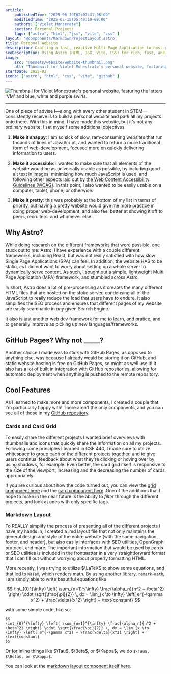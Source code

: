 ```yaml
---
article: 
    publishedTime: "2025-06-19T02:07:41-08:00"
    modifiedTime: "2025-07-15T05:49:10-08:00"
    authors: ["Violet Monserate"]
    section: Personal Projects
    tags: ["astro", "html", "jsx", "vite", "css" ]
layout: '@components/MarkdownProjectLayout.astro'
title: Personal Website
description: Crafting a fast, reactive Multi-Page Application to host personal information and publish projects
seoDescription: Using Astro (HTML, JSX, Vite, CSS) for rich, fast, and efficient Multi-Page Application (MPA), crafting Astro components from scratch to streamline publishing.
image:
    src: "@assets/website/website-thumbnail.png"
    alt: "Thumbnail for Violet Monestrate's personal website, featuring the letters 'VM' and blue, white and purple swirls."
startDate: 2025-03
icons: ["astro", "html", "css", "vite", "github" ]
---
```

![Thumbnail for Violet Monestrate's personal website, featuring the letters 'VM' and blue, white and purple swirls.](@assets/website/website-thumbnail.png)

---

One of piece of advise I—along with every other student in STEM—consistently recieve is to build a personal website and park all my projects onto there. With this in mind, I have made this website, but it's not any ordinary website; I set myself some additional objectives:

1. **Make it snappy**: I am so sick of slow, ram-consuming websites that run thounds of lines of JavaScript, and wanted to return a more traditional form of web-development, focused more on quickly delivering information to users.

2. **Make it accessible**: I wanted to make sure that all elements of the website would be as universally usable as possible, by including good alt text in images, minimizing how much JavaScript is used, and following other aspects laid out by [the Web Content Accessibility Guidelines (WCAG)](https://www.w3.org/TR/WCAG21/). In this point, I also wanted to be easily usable on a computer, tablet, phone, or otherwise.

3. **Make it pretty**: this was probably at the bottom of my list in terms of priority, but having a pretty website would give me more practice in doing proper web-development, and also feel better at showing it off to peers, recruiters, and whomever else. 

## Why Astro?

While doing research on the different frameworks that were possible, one stuck out to me: Astro. I have experience with a couple different frameworks, including React, but was not really satisfied with how slow Single Page Applications (SPA) can feel. In addition, the website HAS to be static, as I did not want to worry about setting up a whole server to dynamically serve content. As such, I sought out a simple, lightweight Multi Page Application (MPA) framework, and stumbled across Astro.

In short, Astro does a lot of pre-processing as it creates the many different HTML files that are hosted on the static server, condensing all of the JavaScript to really reduce the load that users have to endure. It also simplifies the SEO process and ensures that different pages of my website are easily searchable in *any* given Search Engine.  

It also is just another web dev framework for me to learn, and pratice, and to generally improve as picking up new languages/frameworks. 

## GitHub Pages? Why not _____?

Another choice I made was to stick with GitHub Pages, as opposed to anything else, was because I already would be storing it on GitHub, and static website hosting is free on GitHub Pages, so might as well use it! It also has a lot of built in integration with GitHub repositories, allowing for automatic deployment when anything is pushed to the remote repository. 


## Cool Features

As I learned to make more and more components, I created a couple that I'm particularly happy with! There aren't the only components, and you can see all of those in my [GitHub repository](https://github.com/ctrl-vi/ctrl-vi.github.io). 

### Cards and Card Grid

To easily share the different projects I wanted brief overviews with thumbnails and icons that quickly share the information on all my projects. Following some principles I learned in CSE 440, I made sure to utilize whitespace to group each of the different projects together, and to give users continual feedback about what they're clicking or hoving over by using shadows, for example. Even better, the card grid itself is responsive to the size of the viewport, increasing and the decreasing the number of cards appropriately. 

If you are curious about how the code turned out, you can view the [grid component here](https://github.com/ctrl-vi/ctrl-vi.github.io/blob/main/src/components/CardGrid.astro) and the [card component here](https://github.com/ctrl-vi/ctrl-vi.github.io/blob/main/src/components/Card.astro). One of the additions that I hope to make in the near future is the ability to *filter* through the different projects, and look at ones with only specific tags. 

### Markdown Layout

To REALLY simplify the process of presenting all of the different projects I have my hands in, I created a .md layout file that not only maintains the general design and style of the entire website (with the same navigation, footer, and header), but also easily interfaces with SEO utilities, OpenGraph protocol, and more. The important information that would be used by cards or SEO utilities is included in the frontmatter in a very straightforward format that I can fill out without worrying about properly formatting HTML. 

More recently, I was trying to utilize $\LaTeX$ to show some equations, and that led to `KaTeX`, which renders math. By using another library, `remark-math`, I am simply able to write beautiful equations like 

$$
\int_{0}^{\infty} \left( \sum_{n=1}^{\infty} \frac{\alpha_n}{n^2 + \beta^2} \right) \cdot \sqrt{\frac{\pi}{2}} \, dx = \lim_{x \to \infty} \left[ e^{-\gamma x^2} + \frac{\delta}{x^2} \right] + \text{constant}
$$

with some simple code, like so:

```
$$
\int_{0}^{\infty} \left( \sum_{n=1}^{\infty} \frac{\alpha_n}{n^2 + \beta^2} \right) \cdot \sqrt{\frac{\pi}{2}} \, dx = \lim_{x \to \infty} \left[ e^{-\gamma x^2} + \frac{\delta}{x^2} \right] + \text{constant}
$$
```

Or for inline things like $\Tau$, $\Beta$, or $\Kappa$, we do `$\Tau$, $\Beta$, or $\Kappa$`.

You can look at the [markdown layout component itself here](https://github.com/ctrl-vi/ctrl-vi.github.io/blob/main/src/components/MarkdownProjectLayout.astro).